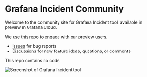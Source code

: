 # Grafana Incident Community

Welcome to the community site for Grafana Incident tool, available in preview in Grafana Cloud.

We use this repo to engage with our preview users.

* [Issues](https://github.com/grafana/incident-app/issues) for bug reports
* [Discussions](https://github.com/grafana/incident-app/discussions) for new feature ideas, questions, or comments

This repo contains no code.

![Screenshot of Grafana Incident tool](https://user-images.githubusercontent.com/101659/161352020-be30103f-4670-4ab1-bcc0-06f106547d31.png)
